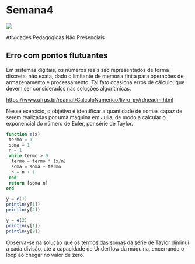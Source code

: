 # Semana4
![](https://github.com/ifes-guarapari-cnum-enel-2020/Semana4/workflows/Julia%20CI/badge.svg)

Atividades Pedagógicas Não Presenciais

## Erro com pontos flutuantes
Em sistemas digitais, os números reais são representados de forma discreta, não exata, dado o limitante de memória finita para operações de armazenamento e processamento. Tal fato ocasiona erros de cálculo, que devem ser considerados nas soluções algorítmicas.

https://www.ufrgs.br/reamat/CalculoNumerico/livro-py/rdneadm.html

Nesse exercício, o objetivo é identificar a quantidade de somas capaz de serem realizadas por uma máquina em Julia, de modo a calcular o exponencial do número de Euler, por série de Taylor.
```julia
function e(x)
 termo = 1
 soma = 1
 n = 1
 while termo > 0
  termo = termo * (x/n)
  soma = soma + termo
  n = n + 1
 end
 return [soma n]
end

y = e(1)
println(y[1])
println(y[2])

y = e(2)
println(y[1])
println(y[2])
```

Observa-se na solução que os termos das somas da série de Taylor diminui a cada divisão, até a capacidade de Underflow da máquina, encerrando o loop ao chegar no valor de zero.
